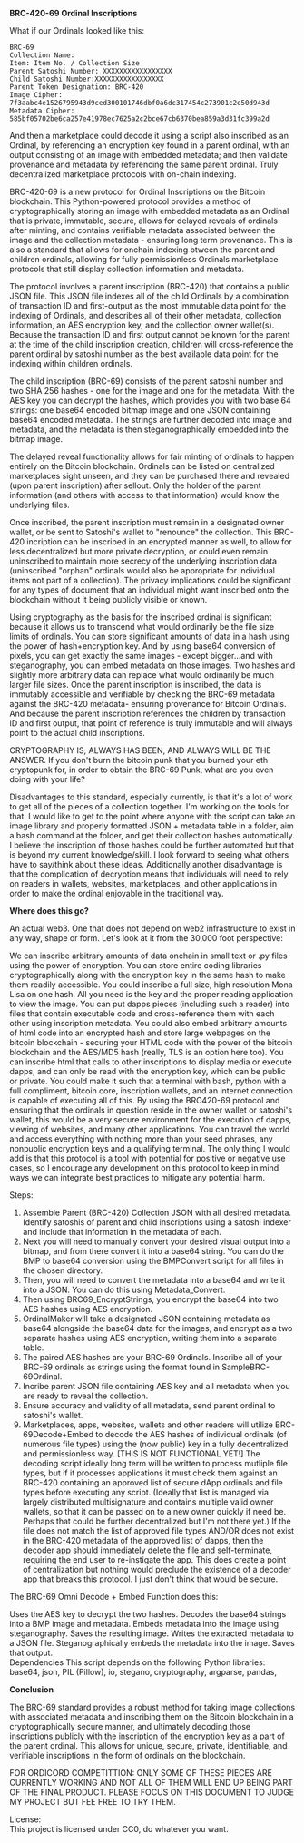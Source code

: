 **BRC-420-69 Ordinal Inscriptions**

What if our Ordinals looked like this:

    BRC-69
    Collection Name: 
    Item: Item No. / Collection Size
    Parent Satoshi Number: XXXXXXXXXXXXXXXXX
    Child Satoshi Number:XXXXXXXXXXXXXXXXX
    Parent Token Designation: BRC-420  
    Image Cipher: 7f3aabc4e1526795943d9ced300101746dbf0a6dc317454c273901c2e50d943d
    Metadata Cipher: 585bf05702be6ca257e41978ec7625a2c2bce67cb6370bea859a3d31fc399a2d


And then a marketplace could decode it using a script also inscribed as an Ordinal, by referencing an encryption key found in a parent ordinal, with an output consisting of an image with embedded metadata; and then validate provenance and metadata by referencing the same parent ordinal. Truly decentralized marketplace protocols with on-chain indexing.   

BRC-420-69 is a new protocol for Ordinal Inscriptions on the Bitcoin blockchain. This Python-powered protocol provides a method of cryptographically storing an image with embedded metadata as an Ordinal that is private, immutable, secure, allows for delayed reveals of ordinals after minting, and contains verifiable metadata associated between the image and the collection metadata - ensuring long term provenance. This is also a standard that allows for onchain indexing btween the parent and children ordinals, allowing for fully permissionless Ordinals marketplace protocols that still display collection information and metadata.

The protocol involves a parent inscription (BRC-420) that contains a public JSON file. This JSON file indexes all of the child Ordinals by a combination of transaction ID and first-output as the most immutable data point for the indexing of Ordinals, and describes all of their other metadata, collection information, an AES encryption key, and the collection owner wallet(s). Because the transaction ID and first output cannot be known for the parent at the time of the child inscription creation, children will cross-reference the parent ordinal by satoshi number as the best available data point for the indexing within children ordinals.

The child inscription (BRC-69) consists of the parent satoshi number and two SHA 256 hashes - one for the image and one for the metadata. With the AES key you can decrypt the hashes, which provides you with two base 64 strings: one base64 encoded bitmap image and one JSON containing base64 encoded metadata. The strings are further decoded into image and metadata, and the metadata is then steganographically embedded into the bitmap image.

The delayed reveal functionality allows for fair minting of ordinals to happen entirely on the Bitcoin blockchain. Ordinals can be listed on centralized marketplaces sight unseen, and they can be purchased there and revealed (upon parent inscription) after sellout. Only the holder of the parent information (and others with access to that information) would know the underlying files. 

Once inscribed, the parent inscription must remain in a designated owner wallet, or be sent to Satoshi's wallet to "renounce" the collection. This BRC-420 incription can be inscribed in an encrypted manner as well, to allow for less decentralized but more private decryption, or could even remain uninscribed to maintain more secrecy of the underlying inscription data (uninscribed "orphan" ordinals would also be appropriate for individual items not part of a collection). The privacy implications could be significant for any types of document that an individual might want inscribed onto the blockchain without it being publicly visible or known. 

Using cryptography as the basis for the inscribed ordinal is significant because it allows us to transcend what would ordinarily be the file size limits of ordinals. You can store significant amounts of data in a hash using the power of hash+encryption key. And by using base64 conversion of pixels, you can get exactly the same images - except bigger...and with steganography, you can embed metadata on those images. Two hashes and slightly more arbitrary data can replace what would ordinarily be much larger file sizes. Once the parent inscription is inscribed, the data is immutably accessible and verifiable by checking the BRC-69 metadata against the BRC-420 metadata- ensuring provenance for Bitcoin Ordinals. And because the parent inscription references the children by transaction ID and first output, that point of reference is truly immutable and will always point to the actual child inscriptions. 

CRYPTOGRAPHY IS, ALWAYS HAS BEEN, AND ALWAYS WILL BE THE ANSWER. If you don't burn the bitcoin punk that you burned your eth cryptopunk for, in order to obtain the BRC-69 Punk, what are you even doing with your life? 

Disadvantages to this standard, especially currently, is that it's a lot of work to get all of the pieces of a collection together. I'm working on the tools for that. I would like to get to the point where anyone with the script can take an image library and properly formatted JSON + metadata table in a folder, aim a bash command at the folder, and get their collection hashes automatically. I believe the inscription of those hashes could be further automated but that is beyond my current knowledge/skill. I look forward to seeing what others have to say/think about these ideas. Additionally another disadvantage is that the complication of decryption means that individuals will need to rely on readers in wallets, websites, marketplaces, and other applications in order to make the ordinal enjoyable in the traditional way. 

**Where does this go?** 

An actual web3. One that does not depend on web2 infrastructure to exist in any way, shape or form. Let's look at it from the 30,000 foot perspective:

We can inscribe arbitrary amounts of data onchain in small text or .py files using the power of encryption. You can store entire coding libraries cryptographically along with the encryption key in the same hash to make them readily accessible. You could inscribe a full size, high resolution Mona Lisa on one hash. All you need is the key and the proper reading application to view the image. You can put dapps pieces (including such a reader) into files that contain executable code and cross-reference them with each other using inscription metadata. You could also embed arbitrary amounts of html code into an encrypted hash and store large webpages on the bitcoin blockchain - securing your HTML code with the power of the bitcoin blockchain and the AES/MD5 hash (really, TLS is an option here too). You can inscribe html that calls to other inscriptions to display media or execute dapps, and can only be read with the encryption key, which can be public or private. You could make it such that a terminal with bash, python with a full compliment, bitcoin core, inscription wallets, and an internet connection is capable of executing all of this. By using the BRC420-69 protocol and ensuring that the ordinals in question reside in the owner wallet or satoshi's wallet, this would be a very secure environment for the execution of dapps, viewing of websites, and many other applications. You can travel the world and access everything with nothing more than your seed phrases, any nonpublic encryption keys and a qualifying terminal. The only thing I would add is that this protocol is a tool with potential for positive or negative use cases, so I encourage any development on this protocol to keep in mind ways we can integrate best practices to mitigate any potential harm.   

Steps:

1. Assemble Parent (BRC-420) Collection JSON with all desired metadata. Identify satoshis of parent and child inscriptions using a satoshi indexer and include that information in the metadata of each.  
2. Next you will need to manually convert your desired visual output into a bitmap, and from there convert it into a base64 string. You can do the BMP to base64 conversion using the BMPConvert script for all files in the chosen directory. 
3. Then, you will need to convert the metadata into a base64 and write it into a JSON.  You can do this using Metadata_Convert.  
4. Then using BRC69_EncryptStrings, you encrypt the base64 into two AES hashes using AES encryption. 
5. OrdinalMaker will take a designated JSON containing metadata as base64 alongside the base64 data for the images, and encrypt as a two separate hashes using AES encryption, writing them into a separate table. 
6. The paired AES hashes are your BRC-69 Ordinals. Inscribe all of your BRC-69 ordinals as strings using the format found in SampleBRC-69Ordinal. 
7. Incribe parent JSON file containing AES key and all metadata when you are ready to reveal the collection. 
8. Ensure accuracy and validity of all metadata, send parent ordinal to satoshi's wallet. 
9. Marketplaces, apps, websites, wallets and other readers will utilize BRC-69Decode+Embed to decode the AES hashes of individual ordinals (of numerous file types) using the (now public) key in a fully decentralized and permissionless way. [THIS IS NOT FUNCTIONAL YET!] The decoding script ideally long term will be written to process mutliple file types, but if it processes applications it must check them against an BRC-420 containing an approved list of secure dApp ordinals and file types before executing any script. (Ideally that list is managed via largely distributed multisignature and contains multiple valid owner wallets, so that it can be passed on to a new owner quickly if need be. Perhaps that could be further decentralized but I'm not there yet.) If the file does not match the list of approved file types AND/OR does not exist in the BRC-420 metadata of the approved list of dapps, then the decoder app should immediately delete the file and self-terminate, requiring the end user to re-instigate the app. This does create a point of centralization but nothing would preclude the existence of a decoder app that breaks this protocol. I just don't think that would be secure. 

The BRC-69 Omni Decode + Embed Function does this:

Uses the AES key to decrypt the two hashes. 
Decodes the base64 strings into a BMP image and metadata.
Embeds metadata into the image using steganography.
Saves the resulting image. 
Writes the extracted metadata to a JSON file. 
Steganographically embeds the metadata into the image. Saves that output.  
Dependencies
This script depends on the following Python libraries: 
  base64, 
  json, 
  PIL (Pillow), 
  io, 
  stegano, 
  cryptography, 
  argparse, 
  pandas,


**Conclusion**

The BRC-69 standard provides a robust method for taking image collections with associated metadata and inscribing them on the Bitcoin blockchain in a cryptographically secure manner, and ultimately decoding those inscriptions publicly with the inscription of the encryption key as a part of the parent ordinal. This allows for unique, secure, private, identifiable, and verifiable inscriptions in the form of ordinals on the blockchain. 

FOR ORDICORD COMPETITTION: ONLY SOME OF THESE PIECES ARE CURRENTLY WORKING AND NOT ALL OF THEM WILL END UP BEING PART OF THE FINAL PRODUCT. PLEASE FOCUS ON THIS DOCUMENT TO JUDGE MY PROJECT BUT FEE FREE TO TRY THEM. 

License:  
This project is licensed under CC0, do whatever you want.
